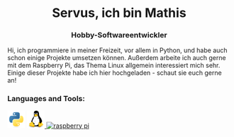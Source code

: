 <h1 align="center">Servus, ich bin Mathis</h1>
<h3 align="center">Hobby-Softwareentwickler</h3>

Hi, ich programmiere in meiner Freizeit, vor allem in Python, und habe auch schon einige Projekte umsetzen können.
Außerdem arbeite ich auch gerne mit dem Raspberry Pi, das Thema Linux allgemein interessiert mich sehr.
Einige dieser Projekte habe ich hier hochgeladen - schaut sie euch gerne an!





<h3 align="left">Languages and Tools:</h3>
<p href="https://www.python.org/" target="_blank" rel="noreferrer"> <img src="https://raw.githubusercontent.com/devicons/devicon/master/icons/python/python-original.svg" alt="python" width="40" height="40"/> </a>
 <a href="https://www.linux.org" target="_blank" rel="noreferrer"> <img src="https://raw.githubusercontent.com/devicons/devicon/master/icons/linux/linux-original.svg" alt="linux" width="40" height="40"/> </a>
  <a href="https://www.raspberrypi.org" target="_blank" rel="noreferrer"> <img src="https://upload.wikimedia.org/wikipedia/de/c/cb/Raspberry_Pi_Logo.svg" alt="raspberry pi" width="40" height="40"/> </a>
